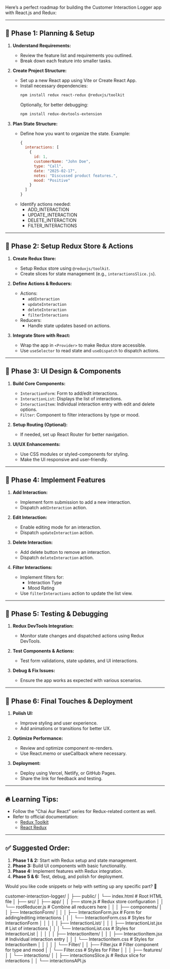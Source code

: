 Here’s a perfect roadmap for building the Customer Interaction Logger app with React.js and Redux:

---

## 📅 Phase 1: Planning & Setup

1. **Understand Requirements:**

   - Review the feature list and requirements you outlined.
   - Break down each feature into smaller tasks.

2. **Create Project Structure:**

   - Set up a new React app using Vite or Create React App.
   - Install necessary dependencies:
     ```bash
     npm install redux react-redux @reduxjs/toolkit
     ```
     Optionally, for better debugging:
     ```bash
     npm install redux-devtools-extension
     ```

3. **Plan State Structure:**

   - Define how you want to organize the state. Example:
     ```js
     {
       interactions: [
         {
           id: 1,
           customerName: "John Doe",
           type: "Call",
           date: "2025-02-17",
           notes: "Discussed product features.",
           mood: "Positive"
         }
       ]
     }
     ```
   - Identify actions needed:
     - ADD\_INTERACTION
     - UPDATE\_INTERACTION
     - DELETE\_INTERACTION
     - FILTER\_INTERACTIONS

---

## 📅 Phase 2: Setup Redux Store & Actions

1. **Create Redux Store:**

   - Setup Redux store using `@reduxjs/toolkit`.
   - Create slices for state management (e.g., `interactionsSlice.js`).

2. **Define Actions & Reducers:**

   - Actions:
     - `addInteraction`
     - `updateInteraction`
     - `deleteInteraction`
     - `filterInteractions`
   - Reducers:
     - Handle state updates based on actions.

3. **Integrate Store with React:**

   - Wrap the app in `<Provider>` to make Redux store accessible.
   - Use `useSelector` to read state and `useDispatch` to dispatch actions.

---

## 📅 Phase 3: UI Design & Components

1. **Build Core Components:**

   - `InteractionForm`: Form to add/edit interactions.
   - `InteractionList`: Displays the list of interactions.
   - `InteractionItem`: Individual interaction entry with edit and delete options.
   - `Filter`: Component to filter interactions by type or mood.

2. **Setup Routing (Optional):**

   - If needed, set up React Router for better navigation.

3. **UI/UX Enhancements:**

   - Use CSS modules or styled-components for styling.
   - Make the UI responsive and user-friendly.

---

## 📅 Phase 4: Implement Features

1. **Add Interaction:**

   - Implement form submission to add a new interaction.
   - Dispatch `addInteraction` action.

2. **Edit Interaction:**

   - Enable editing mode for an interaction.
   - Dispatch `updateInteraction` action.

3. **Delete Interaction:**

   - Add delete button to remove an interaction.
   - Dispatch `deleteInteraction` action.

4. **Filter Interactions:**

   - Implement filters for:
     - Interaction Type
     - Mood Rating
   - Use `filterInteractions` action to update the list view.

---

## 📅 Phase 5: Testing & Debugging

1. **Redux DevTools Integration:**

   - Monitor state changes and dispatched actions using Redux DevTools.

2. **Test Components & Actions:**

   - Test form validations, state updates, and UI interactions.

3. **Debug & Fix Issues:**

   - Ensure the app works as expected with various scenarios.

---

## 📅 Phase 6: Final Touches & Deployment

1. **Polish UI:**

   - Improve styling and user experience.
   - Add animations or transitions for better UX.

2. **Optimize Performance:**

   - Review and optimize component re-renders.
   - Use React.memo or useCallback where necessary.

3. **Deployment:**

   - Deploy using Vercel, Netlify, or GitHub Pages.
   - Share the link for feedback and testing.

---

## 🔥 Learning Tips:

- Follow the "Chai Aur React" series for Redux-related content as well.
- Refer to official documentation:
  - [Redux Toolkit](https://redux-toolkit.js.org/)
  - [React Redux](https://react-redux.js.org/)

---

## ✅ Suggested Order:

1. **Phase 1 & 2:** Start with Redux setup and state management.
2. **Phase 3:** Build UI components with basic functionality.
3. **Phase 4:** Implement features with Redux integration.
4. **Phase 5 & 6:** Test, debug, and polish for deployment.

Would you like code snippets or help with setting up any specific part? 🚀

customer-interaction-logger/
│
├── public/
│   └── index.html             # Root HTML file
│
├── src/
│   ├── app/
│   │   ├── store.js           # Redux store configuration
│   │   └── rootReducer.js     # Combine all reducers here
│   │
│   ├── components/
│   │   ├── InteractionForm/
│   │   │   ├── InteractionForm.jsx    # Form for adding/editing interactions
│   │   │   └── InteractionForm.css    # Styles for InteractionForm
│   │   │
│   │   ├── InteractionList/
│   │   │   ├── InteractionList.jsx    # List of interactions
│   │   │   └── InteractionList.css    # Styles for InteractionList
│   │   │
│   │   ├── InteractionItem/
│   │   │   ├── InteractionItem.jsx    # Individual interaction entry
│   │   │   └── InteractionItem.css    # Styles for InteractionItem
│   │   │
│   │   └── Filter/
│   │       ├── Filter.jsx             # Filter component for type and mood
│   │       └── Filter.css             # Styles for Filter
│   │
│   ├── features/
│   │   └── interactions/
│   │       ├── interactionsSlice.js   # Redux slice for interactions
│   │       └── interactionsAPI.js 

